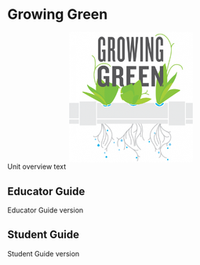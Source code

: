 # Growing Green
<img src="img/growingGreen.png" width="50%" style="display: block; margin: auto;" />
Unit overview text

## Educator Guide
Educator Guide version

## Student Guide
Student Guide version
